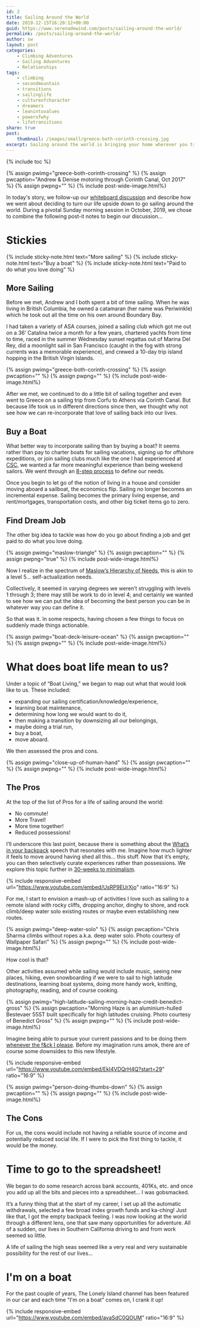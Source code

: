 ```yaml
---
id: 2
title: Sailing Around the World
date: 2019-12-15T16:20:12+00:00
guid: https://www.serenadewind.com/posts/sailing-around-the-world/
permalink: /posts/sailing-around-the-world/
author: sw
layout: post
categories:
    - Climbing Adventures
    - Sailing Adventures
    - Relationships
tags:
    - climbing
    - secondmountain
    - transitions
    - sailinglife
    - cultureofcharacter
    - dreamers
    - leanintovalues
    - powerofwhy
    - lifetransitions
share: true
post:
    thumbnail: /images/small/greece-both-corinth-crossing.jpg 
excerpt: Sailing around the world is bringing your home wherever you travel. To get started you need to learn to let go of living on land, move aboard a sailboat and find your dream job.
---
```

{% include toc %}

{% assign pwimg="greece-both-corinth-crossing" %}
{% assign pwcaption="Andrew & Denise motoring through Corinth Canal, Oct 2017" %}
{% assign pwpng="" %}
{% include post-wide-image.html%}

In today's story, we follow-up our [whiteboard discussion](/posts/time-to-go-to-the-whiteboard/ "Time to go to the whiteboard") and describe how we went about deciding to turn our life upside down to go sailing around the world. During a pivotal Sunday morning session in October, 2019, we chose to combine the following post-it notes to begin our discussion...

# Stickies

{% include sticky-note.html text="More sailing" %}
{% include sticky-note.html text="Buy a boat" %}
{% include sticky-note.html text="Paid to do what you love doing" %}


## More Sailing

Before we met, Andrew and I both spent a bit of time sailing. When he was living in British Columbia, he owned a catamaran (her name was Periwinkle) which he took out all the time on his own around Boundary Bay.

I had taken a variety of ASA courses, joined a sailing club which got me out on a 36’ Catalina twice a month for a few years, chartered yachts from time to time, raced in the summer Wednesday sunset regattas out of Marina Del Rey, did a moonlight sail in San Francisco (caught in the fog with strong currents was a memorable experience), and crewed a 10-day trip island hopping in the British Virgin Islands.

{% assign pwimg="greece-both-corinth-crossing" %}
{% assign pwcaption="" %}
{% assign pwpng="" %}
{% include post-wide-image.html%}


After we met, we continued to do a little bit of sailing together and even went to Greece on a sailing trip from Corfu to Athens via Corinth Canal. But because life took us in different directions since then, we thought why not see how we can re-incorporate that love of sailing back into our lives.

## Buy a Boat

What better way to incorporate sailing than by buying a boat? It seems rather than pay to charter boats for sailing vacations, signing up for offshore expeditions, or join sailing clubs much like the one I had experienced at [CSC](https://serenadewind.com/sailing-adventures/yacht-club/ "California Sailing Coop"), we wanted a far more meaningful experience than being weekend sailors. We went through an [8-step process](https://serenadewind.com/sailing-adventures/boat-purchase/ "8-step boat buying process") to define our needs. 

Once you begin to let go of the notion of living in a house and consider moving aboard a sailboat, the economics flip. Sailing no longer becomes an incremental expense. Sailing becomes the primary living expense, and rent/mortgages, transportation costs, and other big ticket items go to zero.

## Find Dream Job

The other big idea to tackle was how do you go about finding a job and get paid to do what you love doing.

{% assign pwimg="maslow-triangle" %}
{% assign pwcaption="" %}
{% assign pwpng="true" %}
{% include post-wide-image.html%}


Now I realize in the spectrum of [Maslow’s Hierarchy of Needs](https://www.simplypsychology.org/maslow.html "Maslow's Hierarchy of Needs"), this is akin to a level 5... self-actualization needs.

Collectively, it seemed in varying degrees we weren’t struggling with levels 1 through 3; there may still be work to do in level 4; and certainly we wanted to see how we can put the idea of becoming the best person you can be in whatever way you can define it.

So that was it. In some respects, having chosen a few things to focus on suddenly made things actionable.

{% assign pwimg="boat-deck-leisure-ocean" %}
{% assign pwcaption="" %}
{% assign pwpng="" %}
{% include post-wide-image.html%}


# What does boat life mean to us?

Under a topic of “Boat Living,” we began to map out what that would look like to us. These included: 

- expanding our sailing certification/knowledge/experience,
- learning boat maintenance,
- determining how long we would want to do it,
- then making a transition by downsizing all our belongings,
- maybe doing a trial run, 
- buy a boat,
- move aboard.

We then assessed the pros and cons.

{% assign pwimg="close-up-of-human-hand" %}
{% assign pwcaption="" %}
{% assign pwpng="" %}
{% include post-wide-image.html%} 


## The Pros 

At the top of the list of Pros for a life of sailing around the world:

- No commute!
- More Travel!
- More time together!
- Reduced possessions!

I’ll underscore this last point, because there is something about the [What’s in your backpack](https://www.youtube.com/watch?v=UsRP9EUrXjo "What’s in your backpack") speech that resonates with me. Imagine how much lighter it feels to move around having shed all this... this stuff. Now that it’s empty, you can then selectively curate experiences rather than possessions. We explore this topic further in [30-weeks to minimalism](https://serenadewind.com/minimalist-living/30-weeks-to-minimalism/ "30-weeks to minimalism").

{% include responsive-embed url="https://www.youtube.com/embed/UsRP9EUrXjo" ratio="16:9" %}

For me, I start to envision a mash-up of activities I love such as sailing to a remote island with rocky cliffs, dropping anchor, dinghy to shore, and rock climb/deep water solo existing routes or maybe even establishing new routes.

{% assign pwimg="deep-water-solo" %}
{% assign pwcaption="Chris Sharma climbs without ropes a.k.a. deep water solo. Photo courtesy of Wallpaper Safari" %}
{% assign pwpng="" %}
{% include post-wide-image.html%}

How cool is that?

Other activities assumed while sailing would include music, seeing new places, hiking, even snowboarding if we were to sail to high latitude destinations, learning boat systems, doing more handy work, knitting, photography, reading, and of course cooking.

{% assign pwimg="high-latitude-sailing-morning-haze-credit-benedict-gross" %}
{% assign pwcaption="Morning Haze is an aluminium-hulled Bestevaer 55ST built specifically for high latitudes cruising. Photo courtesy of Benedict Gross" %}
{% assign pwpng="" %}
{% include post-wide-image.html%}

Imagine being able to pursue your current passions and to be doing them [whenever the f&ck I please](https://youtu.be/EkI4VDQrH4Q?t=29 "Rounders YouTube clip"). Before my imagination runs amok, there are of course some downsides to this new lifestyle.

{% include responsive-embed url="https://www.youtube.com/embed/EkI4VDQrH4Q?start=29" ratio="16:9" %}

{% assign pwimg="person-doing-thumbs-down" %}
{% assign pwcaption="" %}
{% assign pwpng="" %}
{% include post-wide-image.html%}

## The Cons 

For us, the cons would include not having a reliable source of income and potentially reduced social life. If I were to pick the first thing to tackle, it would be the money. 

# Time to go to the spreadsheet!

We began to do some research across bank accounts, 401Ks, etc. and once you add up all the bits and pieces into a spreadsheet… I was gobsmacked.

It’s a funny thing that at the start of my career, I set up all the automatic withdrawals, selected a few broad index growth funds and ka-ching! Just like that, I got the empty backpack feeling. I was now looking at the world through a different lens, one that saw many opportunities for adventure. All of a sudden, our lives in Southern California driving to and from work seemed so little.

A life of sailing the high seas seemed like a very real and very sustainable possibility for the rest of our lives...

# I'm on a boat 

For the past couple of years, The Lonely Island channel has been featured in our car and each time "I'm on a boat" comes on, I crank it up! 

{% include responsive-embed url="https://www.youtube.com/embed/avaSdC0QOUM" ratio="16:9" %}
